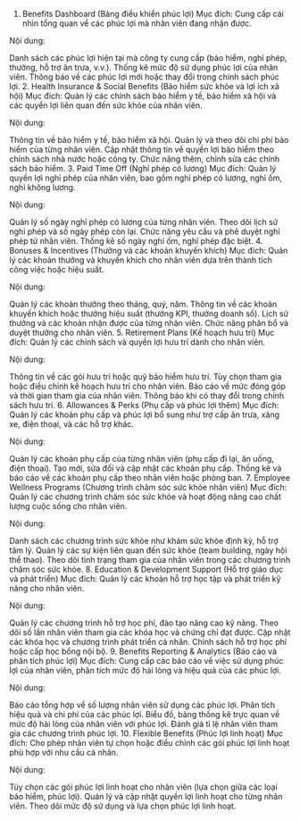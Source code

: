 1. Benefits Dashboard (Bảng điều khiển phúc lợi)
Mục đích: Cung cấp cái nhìn tổng quan về các phúc lợi mà nhân viên đang nhận được.

Nội dung:

Danh sách các phúc lợi hiện tại mà công ty cung cấp (bảo hiểm, nghỉ phép, thưởng, hỗ trợ ăn trưa, v.v.).
Thống kê mức độ sử dụng phúc lợi của nhân viên.
Thông báo về các phúc lợi mới hoặc thay đổi trong chính sách phúc lợi.
2. Health Insurance & Social Benefits (Bảo hiểm sức khỏe và lợi ích xã hội)
Mục đích: Quản lý các chính sách bảo hiểm y tế, bảo hiểm xã hội và các quyền lợi liên quan đến sức khỏe của nhân viên.

Nội dung:

Thông tin về bảo hiểm y tế, bảo hiểm xã hội.
Quản lý và theo dõi chi phí bảo hiểm của từng nhân viên.
Cập nhật thông tin về quyền lợi bảo hiểm theo chính sách nhà nước hoặc công ty.
Chức năng thêm, chỉnh sửa các chính sách bảo hiểm.
3. Paid Time Off (Nghỉ phép có lương)
Mục đích: Quản lý quyền lợi nghỉ phép của nhân viên, bao gồm nghỉ phép có lương, nghỉ ốm, nghỉ không lương.

Nội dung:

Quản lý số ngày nghỉ phép có lương của từng nhân viên.
Theo dõi lịch sử nghỉ phép và số ngày phép còn lại.
Chức năng yêu cầu và phê duyệt nghỉ phép từ nhân viên.
Thống kê số ngày nghỉ ốm, nghỉ phép đặc biệt.
4. Bonuses & Incentives (Thưởng và các khoản khuyến khích)
Mục đích: Quản lý các khoản thưởng và khuyến khích cho nhân viên dựa trên thành tích công việc hoặc hiệu suất.

Nội dung:

Quản lý các khoản thưởng theo tháng, quý, năm.
Thông tin về các khoản khuyến khích hoặc thưởng hiệu suất (thưởng KPI, thưởng doanh số).
Lịch sử thưởng và các khoản nhận được của từng nhân viên.
Chức năng phân bổ và duyệt thưởng cho nhân viên.
5. Retirement Plans (Kế hoạch hưu trí)
Mục đích: Quản lý các chính sách và quyền lợi hưu trí dành cho nhân viên.

Nội dung:

Thông tin về các gói hưu trí hoặc quỹ bảo hiểm hưu trí.
Tùy chọn tham gia hoặc điều chỉnh kế hoạch hưu trí cho nhân viên.
Báo cáo về mức đóng góp và thời gian tham gia của nhân viên.
Thông báo khi có thay đổi trong chính sách hưu trí.
6. Allowances & Perks (Phụ cấp và phúc lợi thêm)
Mục đích: Quản lý các khoản phụ cấp và phúc lợi bổ sung như trợ cấp ăn trưa, xăng xe, điện thoại, và các hỗ trợ khác.

Nội dung:

Quản lý các khoản phụ cấp của từng nhân viên (phụ cấp đi lại, ăn uống, điện thoại).
Tạo mới, sửa đổi và cập nhật các khoản phụ cấp.
Thống kê và báo cáo về các khoản phụ cấp theo nhân viên hoặc phòng ban.
7. Employee Wellness Programs (Chương trình chăm sóc sức khỏe nhân viên)
Mục đích: Quản lý các chương trình chăm sóc sức khỏe và hoạt động nâng cao chất lượng cuộc sống cho nhân viên.

Nội dung:

Danh sách các chương trình sức khỏe như khám sức khỏe định kỳ, hỗ trợ tâm lý.
Quản lý các sự kiện liên quan đến sức khỏe (team building, ngày hội thể thao).
Theo dõi tình trạng tham gia của nhân viên trong các chương trình chăm sóc sức khỏe.
8. Education & Development Support (Hỗ trợ giáo dục và phát triển)
Mục đích: Quản lý các khoản hỗ trợ học tập và phát triển kỹ năng cho nhân viên.

Nội dung:

Quản lý các chương trình hỗ trợ học phí, đào tạo nâng cao kỹ năng.
Theo dõi số lần nhân viên tham gia các khóa học và chứng chỉ đạt được.
Cập nhật các khóa học và chương trình phát triển cá nhân.
Chính sách hỗ trợ học phí hoặc cấp học bổng nội bộ.
9. Benefits Reporting & Analytics (Báo cáo và phân tích phúc lợi)
Mục đích: Cung cấp các báo cáo về việc sử dụng phúc lợi của nhân viên, phân tích mức độ hài lòng và hiệu quả của các phúc lợi.

Nội dung:

Báo cáo tổng hợp về số lượng nhân viên sử dụng các phúc lợi.
Phân tích hiệu quả và chi phí của các phúc lợi.
Biểu đồ, bảng thống kê trực quan về mức độ hài lòng của nhân viên với phúc lợi.
Đánh giá tỉ lệ nhân viên tham gia các chương trình phúc lợi.
10. Flexible Benefits (Phúc lợi linh hoạt)
Mục đích: Cho phép nhân viên tự chọn hoặc điều chỉnh các gói phúc lợi linh hoạt phù hợp với nhu cầu cá nhân.

Nội dung:

Tùy chọn các gói phúc lợi linh hoạt cho nhân viên (lựa chọn giữa các loại bảo hiểm, phúc lợi).
Quản lý và cập nhật quyền lợi linh hoạt cho từng nhân viên.
Theo dõi mức độ sử dụng và lựa chọn phúc lợi linh hoạt.